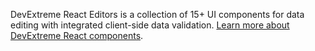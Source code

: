 DevExtreme React Editors is a collection of 15+ UI components for data editing with integrated client-side data validation. [Learn more about DevExtreme React components](/Documentation/Guide/React_Components/DevExtreme_React_Components/).
